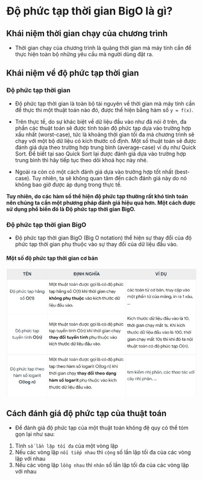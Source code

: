 # Độ phức tạp thời gian BigO là gì?

## Khái niệm thời gian chạy của chương trình

- Thời gian chạy của chương trình là quãng thời gian mà máy tính cần để thực hiện toàn bộ những yêu cầu mà người dùng đặt ra.

## Khái niệm về độ phức tạp thời gian

### Độ phức tạp thời gian

- Độ phức tạp thời gian là toàn bộ tài nguyên về thời gian mà máy tính cần để thực thi một thuật toán nào đó, được thể hiện bằng hàm số `y = f(x)`.

- Trên thực tế, do sự khác biệt về dữ liệu đầu vào như đã nói ở trên, đa phần các thuật toán sẽ được tính toán độ phức tạp dựa vào trường hợp xấu nhất (worst-case), tức là khoảng thời gian tối đa mà chương trình sẽ chạy với một bộ dữ liệu có kích thước cố định. Một số thuật toán sẽ được đánh giá dựa theo trường hợp trung bình (average-case) ví dụ như Quick Sort. Để biết tại sao Quick Sort lại được đánh giá dựa vào trường hợp trung bình thì hãy tiếp tục theo dõi khoá học này nhé.
- Ngoài ra còn có một cách đánh giá dựa vào trường hợp tốt nhất (best-case). Tuy nhiên, ta sẽ không quan tâm đến cách đánh giá này do nó không bao giờ được áp dụng trong thực tế.

<b>
Tuy nhiên, do các hàm số thể hiện độ phức tạp thường rất khó tính toán nên chúng ta cần một phương pháp đánh giá hiệu quả hơn. Một cách được sử dụng phổ biến đó là Độ phức tạp thời gian BigO.
</b>

### Độ phức tạp thời gian BigO

- Độ phức tạp thời gian BigO (Big O notation) thể hiện sự thay đổi của độ phức tạp thời gian phụ thuộc vào sự thay đổi của dữ liệu đầu vào.

#### Một số độ phức tạp thời gian cơ bản

![Một số độ phức tạp thời gian cơ bản](./screen1.jpeg)

## Cách đánh giá độ phức tạp của thuật toán

- Để đánh giá độ phức tạp của một thuật toán không đệ quy có thể tóm gọn lại như sau:

1. Tính `số lần lặp tối đa` của một vòng lặp
2. Nếu các vòng lặp `nối tiếp nhau` thì `cộng` số lần lặp tối đa của các vòng lặp với nhau
3. Nếu các vòng lặp `lồng nhau` thì `nhân` số lần lặp tối đa của các vòng lặp với nhau
